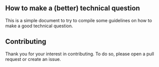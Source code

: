## How to make a (better) technical question

This is a simple document to try to compile some guidelines on how to make
a good technical question.

## Contributing

Thank you for your interest in contributing. To do so, please open
a pull request or create an issue.